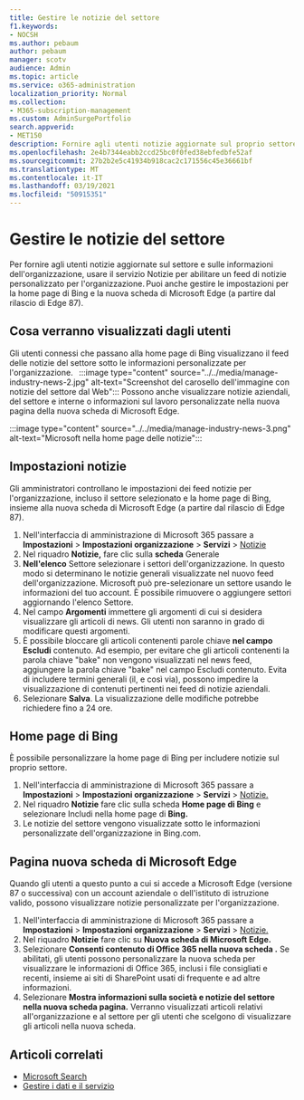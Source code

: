 ```yaml
---
title: Gestire le notizie del settore
f1.keywords:
- NOCSH
ms.author: pebaum
author: pebaum
manager: scotv
audience: Admin
ms.topic: article
ms.service: o365-administration
localization_priority: Normal
ms.collection:
- M365-subscription-management
ms.custom: AdminSurgePortfolio
search.appverid:
- MET150
description: Fornire agli utenti notizie aggiornate sul proprio settore e informazioni dell'organizzazione, usare il servizio Notizie per abilitare un feed di notizie personalizzato per l'organizzazione.
ms.openlocfilehash: 2e4b7344eabb2ccd25bc0f0fed38ebfedbfe52af
ms.sourcegitcommit: 27b2b2e5c41934b918cac2c171556c45e36661bf
ms.translationtype: MT
ms.contentlocale: it-IT
ms.lasthandoff: 03/19/2021
ms.locfileid: "50915351"
---
```

# <a name="manage-industry-news"></a>Gestire le notizie del settore

Per fornire agli utenti notizie aggiornate sul settore e sulle informazioni dell'organizzazione, usare il servizio Notizie per abilitare un feed di notizie personalizzato per l'organizzazione. [](https://admin.microsoft.com/adminportal/home?#/Settings/Services/:/Settings/L1/BingNews)Puoi anche gestire le impostazioni per la home page di Bing e la nuova scheda di Microsoft Edge (a partire dal rilascio di Edge 87).

## <a name="what-your-users-will-see"></a>Cosa verranno visualizzati dagli utenti
 
Gli utenti connessi che passano alla home page di Bing visualizzano il feed delle notizie del settore sotto le informazioni personalizzate per l'organizzazione.   
 :::image type="content" source="../../media/manage-industry-news-2.jpg" alt-text="Screenshot del carosello dell'immagine con notizie del settore dal Web":::
Possono anche visualizzare notizie aziendali, del settore e interne o informazioni sul lavoro personalizzate nella nuova pagina della nuova scheda di Microsoft Edge. 

:::image type="content" source="../../media/manage-industry-news-3.png" alt-text="Microsoft nella home page delle notizie":::

## <a name="news-settings"></a>Impostazioni notizie

Gli amministratori controllano le impostazioni dei feed notizie per l'organizzazione, incluso il settore selezionato e la home page di Bing, insieme alla nuova scheda di Microsoft Edge (a partire dal rilascio di Edge 87).

1. Nell'interfaccia di amministrazione di Microsoft 365 passare a **Impostazioni**  >  **Impostazioni organizzazione**  >  **Servizi**  >  [Notizie](https://admin.microsoft.com/adminportal/home?#/Settings/Services/:/Settings/L1/BingNews)
2. Nel riquadro **Notizie,** fare clic sulla **scheda** Generale
3. **Nell'elenco** Settore selezionare i settori dell'organizzazione. In questo modo si determinano le notizie generali visualizzate nel nuovo feed dell'organizzazione. Microsoft può pre-selezionare un settore usando le informazioni del tuo account. È possibile rimuovere o aggiungere settori aggiornando l'elenco Settore.
4. Nel campo **Argomenti** immettere gli argomenti di cui si desidera visualizzare gli articoli di news. Gli utenti non saranno in grado di modificare questi argomenti.
5. È possibile bloccare gli articoli contenenti parole chiave **nel campo Escludi** contenuto.  Ad esempio, per evitare che gli articoli contenenti la parola chiave "bake" non vengono visualizzati nel news feed, aggiungere la parola chiave "bake" nel campo Escludi contenuto. Evita di includere termini generali (il, e così via), possono impedire la visualizzazione di contenuti pertinenti nei feed di notizie aziendali.
6. Selezionare **Salva**. La visualizzazione delle modifiche potrebbe richiedere fino a 24 ore.

## <a name="bing-homepage"></a>Home page di Bing

È possibile personalizzare la home page di Bing per includere notizie sul proprio settore. 

1. Nell'interfaccia di amministrazione di Microsoft 365 passare a **Impostazioni**  >  **Impostazioni organizzazione**  >  **Servizi**  >  [Notizie.](https://admin.microsoft.com/adminportal/home?#/Settings/Services/:/Settings/L1/BingNews) 
2. Nel riquadro **Notizie** fare clic sulla scheda **Home page di Bing** e selezionare Includi nella home page di **Bing.**
3. Le notizie del settore vengono visualizzate sotto le informazioni personalizzate dell'organizzazione in Bing.com.

## <a name="microsoft-edge-new-tab-page"></a>Pagina nuova scheda di Microsoft Edge 
Quando gli utenti a questo punto a cui si accede a Microsoft Edge (versione 87 o successiva) con un account aziendale o dell'istituto di istruzione valido, possono visualizzare notizie personalizzate per l'organizzazione.

1. Nell'interfaccia di amministrazione di Microsoft 365 passare a **Impostazioni**  >  **Impostazioni organizzazione**  >  **Servizi**  >  [Notizie.](https://admin.microsoft.com/adminportal/home?#/Settings/Services/:/Settings/L1/BingNews)
2. Nel riquadro **Notizie** fare clic su **Nuova scheda di Microsoft Edge.**
3. Selezionare **Consenti contenuto di Office 365 nella nuova scheda .** Se abilitati, gli utenti possono personalizzare la nuova scheda per visualizzare le informazioni di Office 365, inclusi i file consigliati e recenti, insieme ai siti di SharePoint usati di frequente e ad altre informazioni.
4. Selezionare **Mostra informazioni sulla società e notizie del settore nella nuova scheda pagina.** Verranno visualizzati articoli relativi all'organizzazione e al settore per gli utenti che scelgono di visualizzare gli articoli nella nuova scheda.

## <a name="related-articles"></a>Articoli correlati

- [Microsoft Search](/microsoftsearch/)
- [Gestire i dati e il servizio](./index.yml)